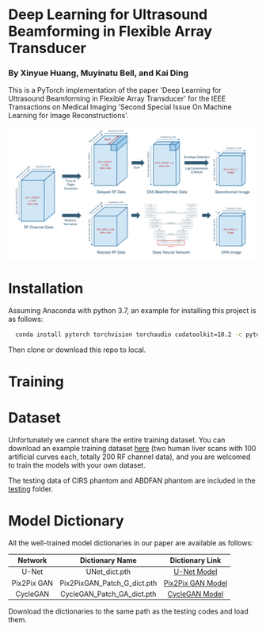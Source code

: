 # Deep Learning for Ultrasound Beamforming in Flexible Array Transducer

### By Xinyue Huang, Muyinatu Bell, and Kai Ding

This is a PyTorch implementation of the paper 'Deep Learning for Ultrasound Beamforming in Flexible Array Transducer' for the IEEE Transactions on Medical Imaging 'Second Special Issue On Machine Learning for Image Reconstructions'.

![alt text](https://github.com/PickleJerry/Flexible_Array_DNN/blob/main/figure/pipeline.png)

# Installation

Assuming Anaconda with python 3.7, an example for installing this project is as follows:
``` Bash
  conda install pytorch torchvision torchaudio cudatoolkit=10.2 -c pytorch
```
Then clone or download this repo to local.

# Training

# Dataset

Unfortunately we cannot share the entire training dataset. You can download an example training dataset [here]() (two human liver scans with 100 artificial curves each, totally 200 RF channel data), and you are welcomed to train the models with your own dataset.

The testing data of CIRS phantom and ABDFAN phantom are included in the [testing](https://github.com/PickleJerry/Flexible_Array_DNN/tree/main/testing) folder.

# Model Dictionary

All the well-trained model dictionaries in our paper are available as follows:

 Network      | Dictionary Name     | Dictionary Link     
 :----------: | :-------------:  | :-------------: 
 U-Net     | UNet_dict.pth     | [U-Net Model](https://drive.google.com/file/d/1bv7Xk95gQmaqFDsrojisjN-aFpo0DajS/view?usp=sharing)  
 Pix2Pix GAN     | Pix2PixGAN_Patch_G_dict.pth     | [Pix2Pix GAN Model](https://drive.google.com/file/d/1tMqfo0WtQcfH6URfbNAmSYCKVG828kwa/view?usp=sharing)   
 CycleGAN     | CycleGAN_Patch_GA_dict.pth     | [CycleGAN Model](https://drive.google.com/file/d/1cwFMPQitdPT2EnTxUZROVxufx-INyVDO/view?usp=sharing)   

Download the dictionaries to the same path as the testing codes and load them.
